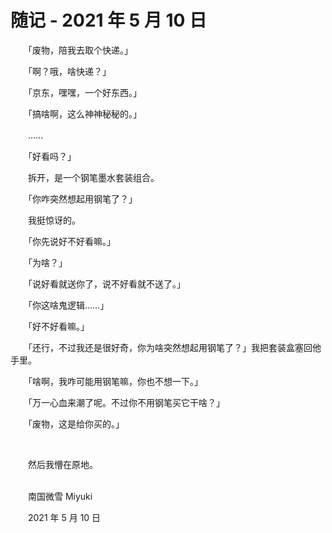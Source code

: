 # 随记 - 2021 年 5 月 10 日

　　「废物，陪我去取个快递。」

　　「啊？哦，啥快递？」

　　「京东，嘿嘿，一个好东西。」

　　「搞啥啊，这么神神秘秘的。」

　　……

　　「好看吗？」

　　拆开，是一个钢笔墨水套装组合。

　　「你咋突然想起用钢笔了？」

　　我挺惊讶的。

　　「你先说好不好看嘛。」

　　「为啥？」

　　「说好看就送你了，说不好看就不送了。」

　　「你这啥鬼逻辑……」

　　「好不好看嘛。」

　　「还行，不过我还是很好奇，你为啥突然想起用钢笔了？」我把套装盒塞回他手里。

　　「啥啊，我咋可能用钢笔嘛，你也不想一下。」

　　「万一心血来潮了呢。不过你不用钢笔买它干啥？」

　　「废物，这是给你买的。」

<br>

　　然后我懵在原地。

<br>
　　南国微雪 Miyuki

　　2021 年 5 月 10 日


